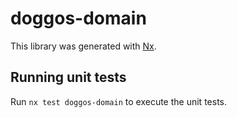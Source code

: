 # doggos-domain

This library was generated with [Nx](https://nx.dev).

## Running unit tests

Run `nx test doggos-domain` to execute the unit tests.
